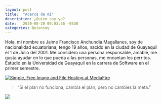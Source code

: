 ```yaml
---
layout: post
title:  "Acerca de mí"
description: ¿Quien soy yo?
date:   2020-08-20 09:03:36 -0530
categories: Quiensoy
---
```

Hola, mi nombre es Jaime Francisco Anchundia Magallanes, soy de nacionalidad ecuatoriana, tengo 19 años, nacido en la ciudad de Guayaquil el 1 de Julio del 2001.
Me considero una persona responsable, amable, me gusta ayudar en lo que pueda a las personas, me encantan los perritos.
Estudio en la Universidad de Guayaquil en la carrera de Software en el primer semestre.

<a href="http://www.mediafire.com/view/2n5liuok2q4ehdb/IMG-20200821-WA0123.jpg/file" target="_blank"><img src="https://www.mediafire.com/convkey/0074/2n5liuok2q4ehdb4g.jpg" border="0" alt="Simple, Free Image and File Hosting at MediaFire" /></a>
> “Si el plan no funciona, cambia el plan, pero no cambies la meta.”

![](https://images.pexels.com/photos/1126384/pexels-photo-1126384.jpeg)
